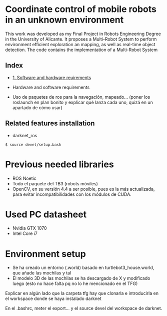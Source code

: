 # Coordinate control of mobile robots in an unknown environment
This work was developed as my Final Project in Robots Engineering Degree in the University of Alicante. It proposes a Multi-Robot System to perform environment efficient exploration an mapping, as well as real-time object detection. The code contains the implementation of a Multi-Robot System

## Index
- [1.   Software and hardware reuirements](#p1)


- Hardware and software requirements
- Uso de paquetes de ros para la navegación, mapeado... (poner los roslaunch en plan bonito y explicar qué lanza cada uno, quizá en un apartado de cómo usar)

## Related features installation <a name="p1"/>
- darknet_ros

```
$ source devel/setup.bash
```

# Previous needed libraries
- ROS Noetic
- Todo el paquete del TB3 (robots móviles)
- OpenCV, en su versión 4.4 a ser posible, pues es la más actualizada, para evitar incompatibilidades con los módulos de CUDA.



# Used PC datasheet
- Nvidia GTX 1070
- Intel Core i7


# Environment setup
- Se ha creado un entorno (.world) basado en turtlebot3_house.world, que añade las mochilas y tal
- El modelo 3D de las mochilas se ha descargado de X y modificado luego (esto no hace falta pq no lo he mencionado en el TFG)


Explicar en algún lado que la carpeta tfg hay que clonarla e introducirla en el workspace donde se haya instalado darknet

En el .bashrc, meter el export... y el source devel del workspace de darknet.
